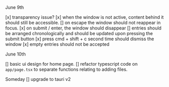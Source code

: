 June 9th

[x] transparency issue?
[x] when the window is not active, content behind it should still be accessible.
[] on escape the window should not reappear in focus.
[x] on submit / enter, the window should disappear
[] entries should be arranged chronologically and should be updated upon pressing the submit button
[x] press cmd + shift + c second time should dismiss the window
[x] empty entries should not be accepted

June 10th

[] basic ui design for home page.
[] refactor typescript code on `app/page.tsx` to separate functions relating to adding files.


Someday
[] upgrade to tauri v2
